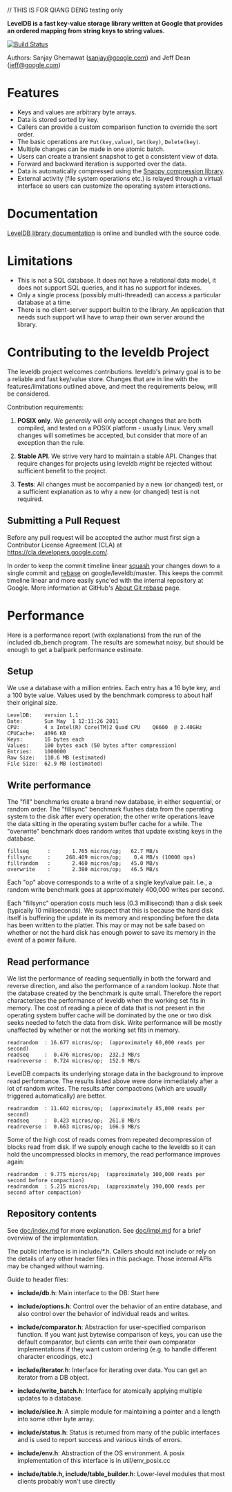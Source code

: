 // THIS IS FOR QIANG DENG testing only

**LevelDB is a fast key-value storage library written at Google that provides an ordered mapping from string keys to string values.**

[![Build Status](https://travis-ci.org/google/leveldb.svg?branch=master)](https://travis-ci.org/google/leveldb)

Authors: Sanjay Ghemawat (sanjay@google.com) and Jeff Dean (jeff@google.com)

# Features
  * Keys and values are arbitrary byte arrays.
  * Data is stored sorted by key.
  * Callers can provide a custom comparison function to override the sort order.
  * The basic operations are `Put(key,value)`, `Get(key)`, `Delete(key)`.
  * Multiple changes can be made in one atomic batch.
  * Users can create a transient snapshot to get a consistent view of data.
  * Forward and backward iteration is supported over the data.
  * Data is automatically compressed using the [Snappy compression library](http://google.github.io/snappy/).
  * External activity (file system operations etc.) is relayed through a virtual interface so users can customize the operating system interactions.

# Documentation
  [LevelDB library documentation](https://github.com/google/leveldb/blob/master/doc/index.md) is online and bundled with the source code.


# Limitations
  * This is not a SQL database.  It does not have a relational data model, it does not support SQL queries, and it has no support for indexes.
  * Only a single process (possibly multi-threaded) can access a particular database at a time.
  * There is no client-server support builtin to the library.  An application that needs such support will have to wrap their own server around the library.

# Contributing to the leveldb Project
The leveldb project welcomes contributions. leveldb's primary goal is to be
a reliable and fast key/value store. Changes that are in line with the
features/limitations outlined above, and meet the requirements below,
will be considered.

Contribution requirements:

1. **POSIX only**. We _generally_ will only accept changes that are both
   compiled, and tested on a POSIX platform - usually Linux. Very small
   changes will sometimes be accepted, but consider that more of an
   exception than the rule.

2. **Stable API**. We strive very hard to maintain a stable API. Changes that
   require changes for projects using leveldb _might_ be rejected without
   sufficient benefit to the project.

3. **Tests**: All changes must be accompanied by a new (or changed) test, or
   a sufficient explanation as to why a new (or changed) test is not required.

## Submitting a Pull Request
Before any pull request will be accepted the author must first sign a
Contributor License Agreement (CLA) at https://cla.developers.google.com/.

In order to keep the commit timeline linear
[squash](https://git-scm.com/book/en/v2/Git-Tools-Rewriting-History#Squashing-Commits)
your changes down to a single commit and [rebase](https://git-scm.com/docs/git-rebase)
on google/leveldb/master. This keeps the commit timeline linear and more easily sync'ed
with the internal repository at Google. More information at GitHub's
[About Git rebase](https://help.github.com/articles/about-git-rebase/) page.

# Performance

Here is a performance report (with explanations) from the run of the
included db_bench program.  The results are somewhat noisy, but should
be enough to get a ballpark performance estimate.

## Setup

We use a database with a million entries.  Each entry has a 16 byte
key, and a 100 byte value.  Values used by the benchmark compress to
about half their original size.

    LevelDB:    version 1.1
    Date:       Sun May  1 12:11:26 2011
    CPU:        4 x Intel(R) Core(TM)2 Quad CPU    Q6600  @ 2.40GHz
    CPUCache:   4096 KB
    Keys:       16 bytes each
    Values:     100 bytes each (50 bytes after compression)
    Entries:    1000000
    Raw Size:   110.6 MB (estimated)
    File Size:  62.9 MB (estimated)

## Write performance

The "fill" benchmarks create a brand new database, in either
sequential, or random order.  The "fillsync" benchmark flushes data
from the operating system to the disk after every operation; the other
write operations leave the data sitting in the operating system buffer
cache for a while.  The "overwrite" benchmark does random writes that
update existing keys in the database.

    fillseq      :       1.765 micros/op;   62.7 MB/s
    fillsync     :     268.409 micros/op;    0.4 MB/s (10000 ops)
    fillrandom   :       2.460 micros/op;   45.0 MB/s
    overwrite    :       2.380 micros/op;   46.5 MB/s

Each "op" above corresponds to a write of a single key/value pair.
I.e., a random write benchmark goes at approximately 400,000 writes per second.

Each "fillsync" operation costs much less (0.3 millisecond)
than a disk seek (typically 10 milliseconds).  We suspect that this is
because the hard disk itself is buffering the update in its memory and
responding before the data has been written to the platter.  This may
or may not be safe based on whether or not the hard disk has enough
power to save its memory in the event of a power failure.

## Read performance

We list the performance of reading sequentially in both the forward
and reverse direction, and also the performance of a random lookup.
Note that the database created by the benchmark is quite small.
Therefore the report characterizes the performance of leveldb when the
working set fits in memory.  The cost of reading a piece of data that
is not present in the operating system buffer cache will be dominated
by the one or two disk seeks needed to fetch the data from disk.
Write performance will be mostly unaffected by whether or not the
working set fits in memory.

    readrandom  : 16.677 micros/op;  (approximately 60,000 reads per second)
    readseq     :  0.476 micros/op;  232.3 MB/s
    readreverse :  0.724 micros/op;  152.9 MB/s

LevelDB compacts its underlying storage data in the background to
improve read performance.  The results listed above were done
immediately after a lot of random writes.  The results after
compactions (which are usually triggered automatically) are better.

    readrandom  : 11.602 micros/op;  (approximately 85,000 reads per second)
    readseq     :  0.423 micros/op;  261.8 MB/s
    readreverse :  0.663 micros/op;  166.9 MB/s

Some of the high cost of reads comes from repeated decompression of blocks
read from disk.  If we supply enough cache to the leveldb so it can hold the
uncompressed blocks in memory, the read performance improves again:

    readrandom  : 9.775 micros/op;  (approximately 100,000 reads per second before compaction)
    readrandom  : 5.215 micros/op;  (approximately 190,000 reads per second after compaction)

## Repository contents

See [doc/index.md](doc/index.md) for more explanation. See
[doc/impl.md](doc/impl.md) for a brief overview of the implementation.

The public interface is in include/*.h.  Callers should not include or
rely on the details of any other header files in this package.  Those
internal APIs may be changed without warning.

Guide to header files:

* **include/db.h**: Main interface to the DB: Start here

* **include/options.h**: Control over the behavior of an entire database,
and also control over the behavior of individual reads and writes.

* **include/comparator.h**: Abstraction for user-specified comparison function.
If you want just bytewise comparison of keys, you can use the default
comparator, but clients can write their own comparator implementations if they
want custom ordering (e.g. to handle different character encodings, etc.)

* **include/iterator.h**: Interface for iterating over data. You can get
an iterator from a DB object.

* **include/write_batch.h**: Interface for atomically applying multiple
updates to a database.

* **include/slice.h**: A simple module for maintaining a pointer and a
length into some other byte array.

* **include/status.h**: Status is returned from many of the public interfaces
and is used to report success and various kinds of errors.

* **include/env.h**:
Abstraction of the OS environment.  A posix implementation of this interface is
in util/env_posix.cc

* **include/table.h, include/table_builder.h**: Lower-level modules that most
clients probably won't use directly
